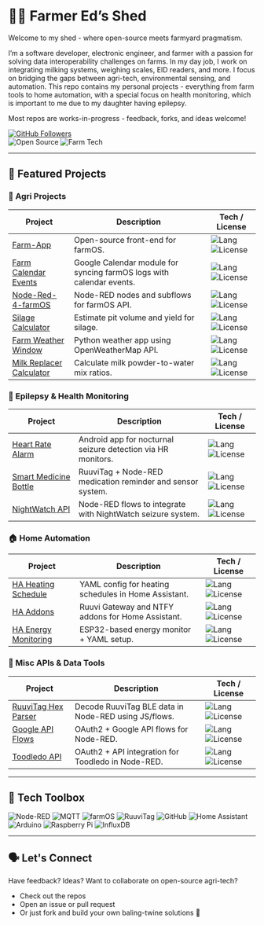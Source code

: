 # 👨‍🌾 Farmer Ed’s Shed

Welcome to my shed - where open-source meets farmyard pragmatism.

I’m a software developer, electronic engineer, and farmer with a passion for solving data interoperability challenges on farms. In my day job, I work on integrating milking systems, weighing scales, EID readers, and more. I focus on bridging the gaps between agri-tech, environmental sensing, and automation. This repo contains my personal projects - everything from farm tools to home automation, with a special focus on health monitoring, which is important to me due to my daughter having epilepsy.

Most repos are works-in-progress - feedback, forks, and ideas welcome!

[![GitHub Followers](https://img.shields.io/github/followers/Farmer-Eds-Shed?label=Follow&style=social)](https://github.com/Farmer-Eds-Shed)  
![Open Source](https://img.shields.io/badge/Open%20Source-%E2%9C%94-green)
![Farm Tech](https://img.shields.io/badge/Farm%20Tech-Agri%20Tech-green)

---

## 📌 Featured Projects

### 🚜 Agri Projects

| Project | Description | Tech / License |
|--------|-------------|----------------|
| [Farm-App](https://github.com/Farmer-Eds-Shed/Farm-App) | Open-source front-end for farmOS. | ![Lang](https://img.shields.io/github/languages/top/Farmer-Eds-Shed/Farm-App) ![License](https://img.shields.io/github/license/Farmer-Eds-Shed/Farm-App) |
| [Farm Calendar Events](https://github.com/Farmer-Eds-Shed/farm_calendar_events) | Google Calendar module for syncing farmOS logs with calendar events. | ![Lang](https://img.shields.io/github/languages/top/Farmer-Eds-Shed/farm_calendar_events) ![License](https://img.shields.io/github/license/Farmer-Eds-Shed/farm_calendar_events) |
| [Node-Red-4-farmOS](https://github.com/Farmer-Eds-Shed/Node-Red-4-farmOS) | Node-RED nodes and subflows for farmOS API. | ![Lang](https://img.shields.io/github/languages/top/Farmer-Eds-Shed/Node-Red-4-farmOS) ![License](https://img.shields.io/github/license/Farmer-Eds-Shed/Node-Red-4-farmOS) |
| [Silage Calculator](https://github.com/Farmer-Eds-Shed/Silage-Calculator) | Estimate pit volume and yield for silage. | ![Lang](https://img.shields.io/github/languages/top/Farmer-Eds-Shed/Silage-Calculator) ![License](https://img.shields.io/github/license/Farmer-Eds-Shed/Silage-Calculator) |
| [Farm Weather Window](https://github.com/Farmer-Eds-Shed/Farm-Weather-Window) | Python weather app using OpenWeatherMap API. | ![Lang](https://img.shields.io/github/languages/top/Farmer-Eds-Shed/Farm-Weather-Window) ![License](https://img.shields.io/github/license/Farmer-Eds-Shed/Farm-Weather-Window) |
| [Milk Replacer Calculator](https://github.com/Farmer-Eds-Shed/Milk-Replacer-Calculator) | Calculate milk powder-to-water mix ratios. | ![Lang](https://img.shields.io/github/languages/top/Farmer-Eds-Shed/Milk-Replacer-Calculator) ![License](https://img.shields.io/github/license/Farmer-Eds-Shed/Milk-Replacer-Calculator) |

### 💊 Epilepsy & Health Monitoring

| Project | Description | Tech / License |
|--------|-------------|----------------|
| [Heart Rate Alarm](https://github.com/Farmer-Eds-Shed/Heart-Rate-Alarm) | Android app for nocturnal seizure detection via HR monitors. | ![Lang](https://img.shields.io/github/languages/top/Farmer-Eds-Shed/Heart-Rate-Alarm) ![License](https://img.shields.io/github/license/Farmer-Eds-Shed/Heart-Rate-Alarm) |
| [Smart Medicine Bottle](https://github.com/Farmer-Eds-Shed/Smart-Medicine-Bottle) | RuuviTag + Node-RED medication reminder and sensor system. | ![Lang](https://img.shields.io/github/languages/top/Farmer-Eds-Shed/Smart-Medicine-Bottle) ![License](https://img.shields.io/github/license/Farmer-Eds-Shed/Smart-Medicine-Bottle) |
| [NightWatch API](https://github.com/Farmer-Eds-Shed/NightWatch-seizure-alarm-Node-Red-API) | Node-RED flows to integrate with NightWatch seizure system. | ![Lang](https://img.shields.io/github/languages/top/Farmer-Eds-Shed/NightWatch-seizure-alarm-Node-Red-API) ![License](https://img.shields.io/github/license/Farmer-Eds-Shed/NightWatch-seizure-alarm-Node-Red-API) |

### 🏠 Home Automation

| Project | Description | Tech / License |
|--------|-------------|----------------|
| [HA Heating Schedule](https://github.com/Farmer-Eds-Shed/Home-Assistant-Heating-Schedule) | YAML config for heating schedules in Home Assistant. | ![Lang](https://img.shields.io/github/languages/top/Farmer-Eds-Shed/Home-Assistant-Heating-Schedule) ![License](https://img.shields.io/github/license/Farmer-Eds-Shed/Home-Assistant-Heating-Schedule) |
| [HA Addons](https://github.com/Farmer-Eds-Shed/Home-Assistant-Addon-Repo) | Ruuvi Gateway and NTFY addons for Home Assistant. | ![Lang](https://img.shields.io/github/languages/top/Farmer-Eds-Shed/Home-Assistant-Addon-Repo) ![License](https://img.shields.io/github/license/Farmer-Eds-Shed/Home-Assistant-Addon-Repo) |
| [HA Energy Monitoring](https://github.com/Farmer-Eds-Shed/Home-Assistant-Energy-Monitoring) | ESP32-based energy monitor + YAML setup. | ![Lang](https://img.shields.io/github/languages/top/Farmer-Eds-Shed/Home-Assistant-Energy-Monitoring) ![License](https://img.shields.io/github/license/Farmer-Eds-Shed/Home-Assistant-Energy-Monitoring) |

### 🧰 Misc APIs & Data Tools

| Project | Description | Tech / License |
|--------|-------------|----------------|
| [RuuviTag Hex Parser](https://github.com/Farmer-Eds-Shed/RuuviTag-Node-Red-Hex-Data-Parser) | Decode RuuviTag BLE data in Node-RED using JS/flows. | ![Lang](https://img.shields.io/github/languages/top/Farmer-Eds-Shed/RuuviTag-Node-Red-Hex-Data-Parser) ![License](https://img.shields.io/github/license/Farmer-Eds-Shed/RuuviTag-Node-Red-Hex-Data-Parser) |
| [Google API Flows](https://github.com/Farmer-Eds-Shed/Node-Red-Google-API-Flows) | OAuth2 + Google API flows for Node-RED. | ![Lang](https://img.shields.io/github/languages/top/Farmer-Eds-Shed/Node-Red-Google-API-Flows) ![License](https://img.shields.io/github/license/Farmer-Eds-Shed/Node-Red-Google-API-Flows) |
| [Toodledo API](https://github.com/Farmer-Eds-Shed/Toodledo-Node-Red-API) | OAuth2 + API integration for Toodledo in Node-RED. | ![Lang](https://img.shields.io/github/languages/top/Farmer-Eds-Shed/Toodledo-Node-Red-API) ![License](https://img.shields.io/github/license/Farmer-Eds-Shed/Toodledo-Node-Red-API) |

---

## 🧰 Tech Toolbox

![Node-RED](https://img.shields.io/badge/Node--RED-Flow%20Logic-red?logo=nodered)
![MQTT](https://img.shields.io/badge/MQTT-IoT%20Messaging-purple?logo=mqtt)
![farmOS](https://img.shields.io/badge/farmOS-Agri%20Platform-green)
![RuuviTag](https://img.shields.io/badge/RuuviTag-BLE%20Sensors-blue)
![GitHub](https://img.shields.io/badge/GitHub-Open%20Source-black)
![Home Assistant](https://img.shields.io/badge/Home%20Assistant-Home%20Automation-blue?logo=homeassistant)
![Arduino](https://img.shields.io/badge/Arduino-Microcontroller-00979D?logo=arduino)
![Raspberry Pi](https://img.shields.io/badge/Raspberry%20Pi-Computing-5E5B6E?logo=raspberrypi)
![InfluxDB](https://img.shields.io/badge/InfluxDB-Time%20Series%20DB-22a6b3?logo=influxdb)

---

## 🗣️ Let's Connect

Have feedback? Ideas? Want to collaborate on open-source agri-tech?

- Check out the repos
- Open an issue or pull request
- Or just fork and build your own baling-twine solutions 🚀
